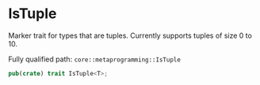 # IsTuple

Marker trait for types that are tuples. Currently supports tuples of size 0 to 10.

Fully qualified path: `core::metaprogramming::IsTuple`

```rust
pub(crate) trait IsTuple<T>;
```

